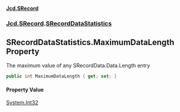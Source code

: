 #### [Jcd.SRecord](index.md 'index')
### [Jcd.SRecord](Jcd.SRecord.md 'Jcd.SRecord').[SRecordDataStatistics](Jcd.SRecord.SRecordDataStatistics.md 'Jcd.SRecord.SRecordDataStatistics')

## SRecordDataStatistics.MaximumDataLength Property

The maximum value of any SRecordData.Data.Length entry

```csharp
public int MaximumDataLength { get; set; }
```

#### Property Value
[System.Int32](https://docs.microsoft.com/en-us/dotnet/api/System.Int32 'System.Int32')